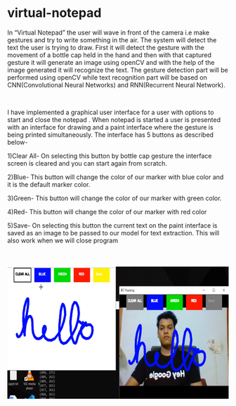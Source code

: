 # virtual-notepad
<p>
In “Virtual Notepad” the user will wave in front of the camera i.e make gestures and try to write something in the air. The system will detect the text the user is trying to draw. First it will detect the gesture with the movement of a bottle cap held in the hand and then with that captured gesture it will generate an image using openCV and with the help of the image generated it will recognize the text. The gesture detection part will be performed using openCV while text recognition part will be based on CNN(Convolutional Neural Networks) and RNN(Recurrent Neural Network). 

</p><br>
<p>
I have implemented a graphical user interface for a user with options to start and close the notepad . When notepad is started a user is presented with an interface for drawing and a paint interface where the gesture is being printed simultaneously. The interface has 5 buttons as described below-

1)Clear All- On selecting this button by bottle cap gesture the interface screen is cleared and you can start again from scratch.

2)Blue- This button will change the color of our marker with blue color and it is the default marker color.

3)Green- This button will change the color of our marker with green color.

4)Red- This button will change the color of our marker with red color

5)Save- On selecting this button the current text on the paint interface is saved as an image to be passed to our model for text extraction. This will also work when we will close program<br><br>
<br><br><img src="virtual notepad/HTR/doc/vn.png" width=600 height=300/>
